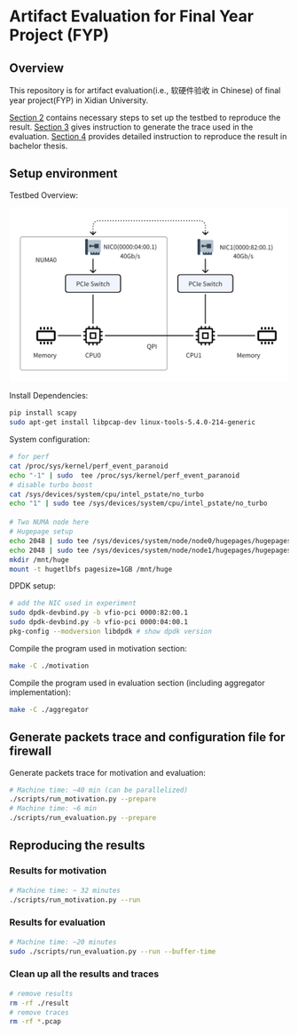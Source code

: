 # Artifact Evaluation for Final Year Project (FYP)

## Overview

This repository is for artifact evaluation(i.e., 软硬件验收 in Chinese) of final year project(FYP) in Xidian University.

[Section 2](#setup-environment) contains necessary steps to set up the testbed to reproduce the result. [Section 3](#generate-packets-trace) gives instruction to generate the trace used in the evaluation. [Section 4](#reproducing-the-results) provides detailed instruction to reproduce the result in bachelor thesis.

## Setup environment

Testbed Overview:

![testbed overview](./platform_illustrate.png)


Install Dependencies:

```bash
pip install scapy
sudo apt-get install libpcap-dev linux-tools-5.4.0-214-generic
```

System configuration:

```bash
# for perf
cat /proc/sys/kernel/perf_event_paranoid
echo "-1" | sudo  tee /proc/sys/kernel/perf_event_paranoid
# disable turbo boost
cat /sys/devices/system/cpu/intel_pstate/no_turbo
echo "1" | sudo tee /sys/devices/system/cpu/intel_pstate/no_turbo

# Two NUMA node here
# Hugepage setup
echo 2048 | sudo tee /sys/devices/system/node/node0/hugepages/hugepages-2048kB/nr_hugepages
echo 2048 | sudo tee /sys/devices/system/node/node1/hugepages/hugepages-2048kB/nr_hugepages
mkdir /mnt/huge
mount -t hugetlbfs pagesize=1GB /mnt/huge
```

DPDK setup: 
```bash
# add the NIC used in experiment
sudo dpdk-devbind.py -b vfio-pci 0000:82:00.1
sudo dpdk-devbind.py -b vfio-pci 0000:04:00.1
pkg-config --modversion libdpdk # show dpdk version
```

Compile the program used in motivation section:

```bash
make -C ./motivation
```

Compile the program used in evaluation section (including aggregator implementation):

```bash
make -C ./aggregator
```

## Generate packets trace and configuration file for firewall

Generate packets trace for motivation and evaluation:
```bash
# Machine time: ~40 min (can be parallelized)
./scripts/run_motivation.py --prepare
# Machine time: ~6 min
./scripts/run_evaluation.py --prepare
```

## Reproducing the results

### Results for motivation

```bash
# Machine time: ~ 32 minutes
./scripts/run_motivation.py --run
```

### Results for evaluation

```bash
# Machine time: ~20 minutes
sudo ./scripts/run_evaluation.py --run --buffer-time
```

### Clean up all the results and traces

```bash
# remove results
rm -rf ./result
# remove traces 
rm -rf *.pcap
```